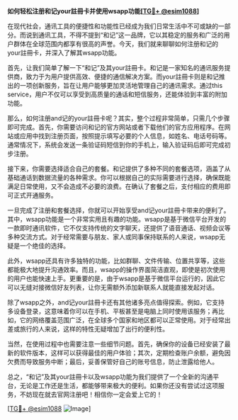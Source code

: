 **如何轻松注册和记your註冊卡并使用wsapp功能[[TG💪+ @esim1088](https://t.me/s/esim1088)]**

在现代社会，通讯工具的便捷性和功能性已经成为我们日常生活中不可或缺的一部分。而说到通讯工具，不得不提到“和记”这一品牌，它以其稳定的服务和广泛的用户群体在全球范围内都享有很高的声誉。今天，我们就来聊聊如何注册和记的your註冊卡，并深入了解其wsapp功能。

首先，让我们简单了解一下“和记”及其your註冊卡。和记是一家知名的通讯服务提供商，致力于为用户提供高效、便捷的通信解决方案。而your註冊卡则是和记推出的一项创新服务，旨在让用户能够更加灵活地管理自己的通讯需求。通过this service，用户不仅可以享受到高质量的通话和短信服务，还能体验到丰富的附加功能。

那么，如何注册and记的your註冊卡呢？其实，整个过程非常简单，只需几个步骤即可完成。首先，你需要访问和记的官方网站或者下载他们的官方应用程序。在网站或应用中找到注册页面，按照提示填写必要的个人信息，如姓名、电话号码等。通常情况下，系统会发送一条验证码短信到你的手机上，输入验证码后即可完成初步注册。

接下来，你需要选择适合自己的套餐。和记提供了多种不同的套餐选项，涵盖了从基础通话到数据流量的各种需求。你可以根据自己的实际需要进行选择，确保既能满足日常使用，又不会造成不必要的浪费。在确认了套餐之后，支付相应的费用即可正式开通服务。

一旦完成了注册和套餐选择，你就可以开始享受and记your註冊卡带来的便利了。其中，wsapp功能是一个非常实用且有趣的功能。wsapp是基于微信平台开发的一款即时通讯软件，它不仅支持传统的文字聊天，还提供了语音通话、视频会议等多种交流方式。对于经常需要与朋友、家人或同事保持联系的人来说，wsapp无疑是一个绝佳的选择。

此外，wsapp还具有许多独特的功能，比如群聊、文件传输、位置共享等，这些都能极大地提升沟通效率。而且，wsapp的操作界面简洁直观，即使是初次使用的用户也能快速上手。更重要的是，由于wsapp是基于微信平台运行的，因此它可以无缝对接微信好友列表，让你无需额外添加新联系人就能直接发起对话。

除了wsapp之外，and记your註冊卡还有其他诸多亮点值得探索。例如，它支持多设备登录，这意味着你可以在手机、平板甚至是电脑上同时使用该服务；再比如，它的网络覆盖范围广泛，在全球多个国家和地区都可以正常使用。对于经常出差或旅行的人来说，这样的特性无疑增加了出行的便利性。

当然，在使用过程中也需要注意一些细节问题。首先，确保你的设备已经安装了最新的软件版本，这样可以获得最佳的用户体验；其次，定期检查账户余额，避免因欠费而导致服务中断；最后，妥善保管好自己的账号信息，防止泄露给他人。

总之，“和记”及其your註冊卡以及wsapp功能为我们提供了一个全新的沟通平台，无论是工作还是生活，都能够带来极大的便利。如果你还没有尝试过这项服务，不妨现在就去官网注册吧！相信你一定会爱上它的！

[[TG💪+ @esim1088](https://t.me/s/esim1088) ![Image](https://i.postimg.cc/4NQfJmqS/Snipaste-2025-05-13-00-14-12.png)]